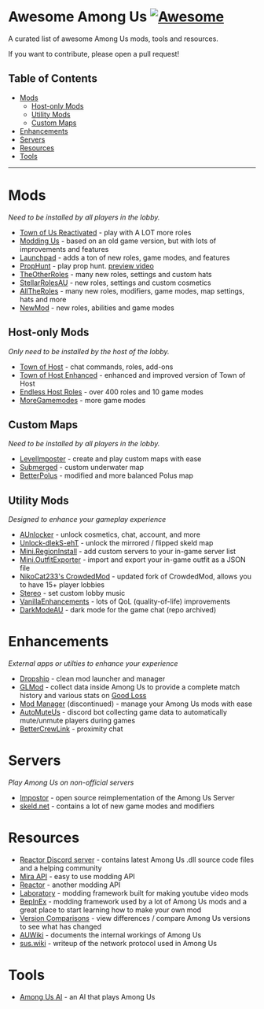 # Awesome Among Us [![Awesome](https://cdn.rawgit.com/sindresorhus/awesome/d7305f38d29fed78fa85652e3a63e154dd8e8829/media/badge.svg)](https://github.com/sindresorhus/awesome)
A curated list of awesome Among Us mods, tools and resources.

If you want to contribute, please open a pull request!

## Table of Contents

- [Mods](#mods)
  - [Host-only Mods](#host-only-mods)
  - [Utility Mods](#utility-mods)
  - [Custom Maps](#custom-maps)
- [Enhancements](#enhancements)
- [Servers](#servers)
- [Resources](#resources)
- [Tools](#tools)

<hr>

# Mods

*Need to be installed by all players in the lobby.*

- [Town of Us Reactivated](https://github.com/eDonnes124/Town-Of-Us-R) - play with A LOT more roles
- [Modding Us](https://github.com/overnightau/moddingus) - based on an old game version, but with lots of improvements and features
- [Launchpad](https://launchpad.xtracube.dev/index.php/Main_Page) - adds a ton of new roles, game modes, and features
- [PropHunt](https://github.com/ugackMiner53/PropHunt) - play prop hunt. [preview video](https://www.youtube.com/watch?v=AXWGir4dun8)
- [TheOtherRoles](https://github.com/TheOtherRolesAU/TheOtherRoles) - many new roles, settings and custom hats
- [StellarRolesAU](https://github.com/Mr-Fluuff/StellarRolesAU) - new roles, settings and custom cosmetics
- [AllTheRoles](https://github.com/Zeo666/AllTheRoles) - many new roles, modifiers, game modes, map settings, hats and more
- [NewMod](https://github.com/CallOfCreator/NewMod) - new roles, abilities and game modes

## Host-only Mods

*Only need to be installed by the host of the lobby.*

- [Town of Host](https://github.com/tukasa0001/TownOfHost) - chat commands, roles, add-ons
- [Town of Host Enhanced](https://github.com/EnhancedNetwork/TownofHost-Enhanced) - enhanced and improved version of Town of Host
- [Endless Host Roles](https://github.com/Gurge44/EndlessHostRoles) - over 400 roles and 10 game modes
- [MoreGamemodes](https://github.com/Rabek009/MoreGamemodes) - more game modes

## Custom Maps

*Need to be installed by all players in the lobby.*

- [LevelImposter](https://levelimposter.net) - create and play custom maps with ease
- [Submerged](https://github.com/SubmergedAmongUs/Submerged) - custom underwater map
- [BetterPolus](https://github.com/Brybry16/BetterPolus) - modified and more balanced Polus map

## Utility Mods

*Designed to enhance your gameplay experience*

- [AUnlocker](https://github.com/astra1dev/AUnlocker) - unlock cosmetics, chat, account, and more
- [Unlock-dlekS-ehT](https://github.com/Tommy-XL/Unlock-dlekS-ehT) - unlock the mirrored / flipped skeld map
- [Mini.RegionInstall](https://github.com/miniduikboot/Mini.RegionInstall) - add custom servers to your in-game server list
- [Mini.OutfitExporter](https://github.com/miniduikboot/Mini.OutfitExporter) - import and export your in-game outfit as a JSON file
- [NikoCat233's CrowdedMod](https://github.com/NikoCat233/CrowdedMod) - updated fork of CrowdedMod, allows you to have 15+ player lobbies
- [Stereo](https://github.com/DaemonBeast/Stereo) - set custom lobby music
- [VanillaEnhancements](https://github.com/xChipseq/VanillaEnhancements) - lots of QoL (quality-of-life) improvements
- [DarkModeAU](https://github.com/the-real-techiee/DarkModeAU) - dark mode for the game chat (repo archived)

# Enhancements

*External apps or utilties to enhance your experience*

- [Dropship](https://github.com/xChipseq/Dropship) - clean mod launcher and manager
- [GLMod](https://github.com/MatuxGG/GLMod) - collect data inside Among Us to provide a complete match history and various stats on [Good Loss](https://goodloss.fr)
- [Mod Manager](https://github.com/MatuxGG/ModManager) (discontinued) - manage your Among Us mods with ease
- [AutoMuteUs](https://automute.us) - discord bot collecting game data to automatically mute/unmute players during games
- [BetterCrewLink](https://github.com/OhMyGuus/BetterCrewLink) - proximity chat

# Servers

*Play Among Us on non-official servers*

- [Impostor](https://github.com/Impostor/Impostor) - open source reimplementation of the Among Us Server
- [skeld.net](https://skeld.net) - contains a lot of new game modes and modifiers

# Resources

- [Reactor Discord server](https://reactor.gg/discord) - contains latest Among Us .dll source code files and a helping community
- [Mira API](https://github.com/All-Of-Us-Mods/MiraAPI) - easy to use modding API
- [Reactor](https://github.com/NuclearPowered/Reactor) - another modding API
- [Laboratory](https://github.com/Among-Us-Modding/Laboratory) - modding framework built for making youtube video mods
- [BepInEx](https://builds.bepinex.dev/projects/bepinex_be) - modding framework used by a lot of Among Us mods and a great place to start learning how to make your own mod
- [Version Comparisons](https://github.com/Pietrodjaowjao/AU-VersionComparisons) - view differences / compare Among Us versions to see what has changed
- [AUWiki](https://auwiki.duikbo.at) - documents the internal workings of Among Us
- [sus.wiki](https://github.com/roobscoob/among-us-protocol) - writeup of the network protocol used in Among Us

# Tools

- [Among Us AI](https://github.com/TimShaw1/Among-Us-AI) - an AI that plays Among Us
